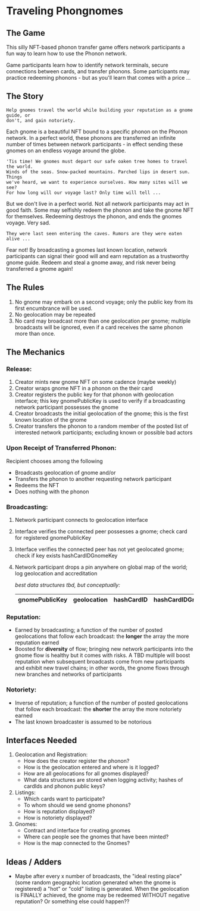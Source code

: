 
# Traveling Phongnomes

## The Game
This silly NFT-based phonon transfer game offers network participants a fun
way to learn how to use the Phonon network.

Game participants learn how to identify network terminals, secure connections
between cards, and transfer phonons. Some participants may practice redeeming
phonons - but as you'll learn that comes with a price ...

## The Story

```
Help gnomes travel the world while building your reputation as a gnome guide, or
don't, and gain notoriety.
```

Each gnome is a beautiful NFT bound to a specific phonon on the Phonon network.
In a perfect world, these phonons are transferred an infinite number of times
between network participants - in effect sending these gnomes on an endless
voyage around the globe.

```
'Tis time! We gnomes must depart our safe oaken tree homes to travel the world.  
Winds of the seas. Snow-packed mountains. Parched lips in desert sun. Things
we've heard, we want to experience ourselves. How many sites will we see?
For how long will our voyage last? Only time will tell ...
```

But we don't live in a perfect world.  Not all network participants may act in
good faith.  Some may selfishly redeem the phonon and take the gnome NFT for
themselves. Redeeming destroys the phonon, and ends the gnomes voyage.  Very
sad.

```
They were last seen entering the caves. Rumors are they were eaten alive ...
```

Fear not! By broadcasting a gnomes last known location, network participants
can signal their good will and earn reputation as a trustworthy gnome guide.
Redeem and steal a gnome away, and risk never being transferred a gnome again!

## The Rules

  1. No gnome may embark on a second voyage; only the public key from its first
     encumbrance will be used.
  2. No geolocation may be repeated
  3. No card may broadcast more than one geolocation per gnome; multiple
     broadcasts will be ignored, even if a card receives the same phonon
     more than once.

## The Mechanics

### Release:
  1. Creator mints new gnome NFT on some cadence (maybe weekly)
  2. Creator wraps gnome NFT in a phonon on the their card
  3. Creator registers the public key for that phonon with geolocation
     interface; this key gnomePublicKey is used to verify if a broadcasting
     network participant possesses the gnome
  4. Creator broadcasts the initial geolocation of the gnome; this is the first
     known location of the gnome
  5. Creator transfers the phonon to a random member of the posted list of
     interested network participants; excluding known or possible bad actors

### Upon Receipt of Transferred Phonon:
Recipient chooses among the following
  - Broadcasts geolocation of gnome and/or
  - Transfers the phonon to another requesting network participant
  - Redeems the NFT
  - Does nothing with the phonon

### Broadcasting:
  1. Network participant connects to geolocation interface
  2. Interface verifies the connected peer possesses a gnome; check card for
     registered gnomePublicKey
  3. Interface verifies the connected peer has not yet geolocated gnome; check
     if key exists hashCardIDGnomeKey
  4. Network participant drops a pin anywhere on global map of the world; log
     geolocation and accreditation

     *best data structures tbd, but conceptually:*

     gnomePublicKey | geolocation | hashCardID | hashCardIDGnomeKey
     ---|---|---|---

### Reputation:
  - Earned by broadcasting; a function of the number of posted geolocations that
    follow each broadcast: the **longer** the array the more reputation earned
  - Boosted for **diversity** of flow; bringing new network participants into
    the gnome flow is healthy but it comes with risks. A TBD multiple will
    boost reputation when subsequent broadcasts come from new participants and
    exhibit new travel chains; in other words, the gnome flows through new
    branches and networks of participants

### Notoriety:
  - Inverse of reputation; a function of the number of posted geolocations that
    follow each broadcast: the **shorter** the array the more notoriety earned
  - The last known broadcaster is assumed to be notorious

## Interfaces Needed
  1. Geolocation and Registration:
      - How does the creator register the phonon?
      - How is the geolocation entered and where is it logged?
      - How are all geolocations for all gnomes displayed?
      - What data structures are stored when logging activity; hashes of
        cardIds and phonon public keys?
  2. Listings:
      - Which cards want to participate?
      - To whom should we send gnome phonons?
      - How is reputation displayed?
      - How is notoriety displayed?
  4. Gnomes:
      - Contract and interface for creating gnomes
      - Where can people see the gnomes that have been minted?
      - How is the map connected to the Gnomes?

## Ideas / Adders

 - Maybe after every x number of broadcasts, the "ideal resting place" (some
   random geographic location generated when the gnome is registered) a "hot" or
   "cold" listing is generated.  When the geolocation is FINALLY achieved, the
   gnome may be redeemed WITHOUT negative reputation? Or something else could
   happen??

